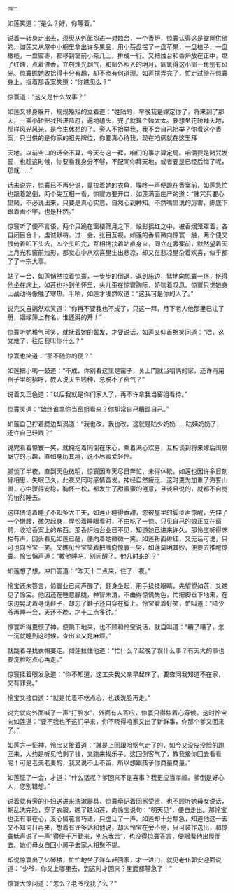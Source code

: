     四二 

   如莲笑道：“是么？好，你等着。”

   说着一转身走出去，须臾从外面抱进一对烛台，一个香炉，惊寰认得这是堂屋供佛的。如莲又从屋中小橱里拿出许多果品，用小茶盘摆了一盘苹果，一盘桔子，一盘橄榄，一盘蜜枣，都移到窗前小茶几上，排成一行。又把烛台和香炉放在正中，燃了红烛，点着供香，立刻烛光烟气，和窗外照入的明月，氤氲得这小窗一角别有风光。惊寰瞧她收拾得十分有趣，却不晓有何道理。如莲摆弄完了，忙走过倚在惊寰身上，指着那香案笑道：“你瞧见么？”

   惊寰道：“这又是什么故事？”

   如莲又移身躲开，规规矩矩的立着道：“姓陆的，早晚我是嫁定你了，将来到了那天，一乘小轿把我搭进陆府，遍地磕头，完了就算个姨太太。要想坐花轿拜天地，那样风光风光，是今生休想的了。旁人不抬举我，我不会自己抬举？你看这个香案，只当供的是你家的祖先牌位，你要真心待我，现在咱俩就在这里拜

   天地。以前空口的话全不算，今天有这一拜，咱们的事才算定局。咱俩要是赌咒发誓，也趁这时候，你要看我身分不够，不配同你拜天地，或者要是已经后悔了呢，那就……”

   话未说完，惊寰已不再分说，竟拉着她的衣角，噗咚一声便跪在香案前，如莲急忙也跟着跪倒，两个先互相一看，惊寰方要开口，如莲满面庄严的道：“赌咒只要心里赌，不必说出来，只要是真心实意，自然心到神知。不然嘴里说的厉害，脚底下跟着画不字，也是枉然。”

   惊寰听了便不言语，两个只跪在窗楼筛月之下，烛影摇红之中，被香烟笼罩着，各自闭目合十，虔诚默祷。过一会，张目互视，如莲的香肩微向惊寰一触，两个便又偎倚着叩下头去，四个头叩完，互相搀扶着站直身来，同立在香案前，默然望着天上月光和窗前烛影，都觉心中从欢喜里生出悲凉，却又在悲凉里杂着欢喜，似乎都了了一宗大事。

   站了一会，如莲悄然拉着惊寰，一步步的倒退，退到床边，猛地向惊寰一挤，挤得他坐在床上，如莲也扑到他怀里，头儿歪在惊寰胸际，娇喘着叹息。惊寰只觉她身上战动得像触了寒热。半晌，如莲才凄然叹道：“这我可是你的人了。”

   说完又自嫣然欢笑道：“你再不要我也不成了，只这一拜，月下老人他那里已注了册，姻缘簿上有名，谁还掰的开！”

   惊寰听她稚气可笑，就抚着她的鬓发，才要说话，如莲又仰首憨笑问道：“喂，这又难了，往后我叫你什么？”

   惊寰也笑道：“那不随你的便？”

   如莲把小嘴一鼓道：“不成，你别看这里是窑子，关上门就当咱俩的家，还许再用窑子里的招呼，教人说天生贱种，总脱不了窑气？”

   说着又正色道：“以后我就是你们家人了，再不许拿我当窑姐看待。”

   惊寰笑道：“始终谁拿你当窑姐看来？你却常自己糟蹋自己。”

   如莲自己拧着腮边梨涡道：“我也改，我也改，这就是陆少奶奶……陆姨奶奶了，还许自己轻贱？”

   说完看着惊寰一笑，就拥抱着同倒在床心，乘着满心欢喜，互相谈到将来嫁后闺房厮守的乐趣，直如身历其境，说不尽蜜爱轻怜。

   腻谈了半夜，直到天色微明，惊寰因昨天尽日奔忙，未得休歇，如莲也因许多日刻骨相思，失眠已久，此夜又同时感情奋发，神经自然疲乏，这时更为加重了海誓山盟，心中骤得安稳，胸怀一松，都发生了甜蜜蜜的倦意，且谈且说的，就都不自觉的怡然睡去。

   这样偎倚着睡了不知多大工夫，如莲正睡得香甜，忽被屋里的脚步声惊醒，先伸了一个懒腰，微欠起身，惺忪着睡眼看时，不由吃了一惊。只见自己的娘正立在窗前，收拾香案上的东西。那香炉烛台业已不见，知道她已进来许久。那怜宝听得床栏有声，回头看见如莲已醒，便向着她微微一笑。如莲粉面绯红，又无话可说，只可也向怜宝一笑。又瞧见怜宝笑着把嘴向惊寰一努，如莲莫明其妙，便要去推醒惊寰。怜宝悄声道：“教他睡吧，别闹醒了。他几时来的？”

   如莲想了想，冲口答道：“昨天十二点来，住了一夜。”

   怜宝还未答言，惊寰业已闻声醒了，翻身坐起，用手揉揉眼睛，先望望如莲，又瞧见了怜宝。他因还在睡意朦胧，神智未清，不由得惊慌失色，忙把脚垂下地来，在床边晃动着寻觅鞋子，却忘了鞋子还自穿在脚上。怜宝看着好笑，忙叫道：“陆少爷再睡一会，天还不晚，才十二点多钟。”

   惊寰听得更慌了神，便跳下地来，也不顾和怜宝说话，就自叫道：“糟了糟了，怎一沉就睡到这时候，查出来又是麻烦。”

   就跳着寻找衣帽要走。如莲拉住他道：“忙什么？起晚了误什么事？有天大的事也要洗脸吃点心再走。”

   惊寰揉着眼发急道：“你不知道，这工夫我父亲早起床了，要查问我知道不在家，又有罪受。”

   怜宝又接口道：“就是忙着不吃点心，也该洗脸再走。”

   说完就向外面喊了一声“打脸水”，外面有人答应，惊寰只得焦着心等候。这时怜宝向如莲道：“要不我也不这们早来，你不晓得咱家又出了新鲜事，你那个爹又回来了。”

   如莲方一怔神，怜宝又接着道：“就是上回跟咱怄气走了的，如今又没皮没脸的跑回来，大约是听见咱剩了钱，又跑来找乐子。这回倒客气了，教我接你回去看看呢！可是老夫老妻的，我又说不上不留，所以想跟孩子你商量商量。”

   如莲怔了一会，才道：“什么话呢？爹回来不是喜事？我更应当孝顺。爹倒是好心人，您别错想。”

   说着就有旁的仆妇送进来洗漱器具，惊寰牵记着回家受责，也不顾听她母女说话，胡乱洗完脸，穿了衣服，瞧了瞧如莲，向怜宝说句：“明天见”，便自走出。那怜宝也正有事在心，没心情花言巧语，只虚让了一声。如莲却十分焦急，知道他这一去又不知何日再来，想着有许多话和他说，却因怜宝在旁不便，只可装作送出，和惊寰低声说了一声“得便千万勤来，别忘我苦”，也没得惊寰答言，便眼看他出屋而去。她们母女自回小房子去家人相聚不提。

   却说惊寰出了忆琴楼，忙忙地坐了洋车赶回家，才一进门，就见老仆郭安迎面说道：“少爷，你又上哪里去，到这时才回来？里面都等急了！”

   惊寰大惊问道：“怎么？老爷找我了么？”


